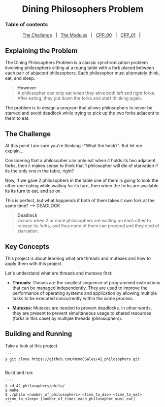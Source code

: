 <div align="center">
    <h1>Dining Philosophers Problem</h1>
</div>

### Table of contents
<p align="center">
<a href="#The-Challenge">The Challenge</a> &#xa0; | &#xa0;
<a href="#The-Modules">The Modules</a> &#xa0; | &#xa0;
<a href="#CPP_00">CPP_00</a> &#xa0; | &#xa0;
<a href="#CPP_01">CPP_01</a> &#xa0; | &#xa0;
</p>

## Explaining the Problem
The Dining Philosophers Problem is a classic synchronization problem involving philosophers sitting at a roung table with a fork placed between each pair of abjacent philosophers. Each philosopher must alternately think, eat, and sleep. 

>**However**    
> A philosopher can only eat when they ahve both left and right forks. After eating, they put down the forks and start thinking again.

The problem is to design a program that allows philosophers to never be starved and avoid deadlock while trying to pick up the two forks adjacent to them to eat.

## The Challenge
At this point I am sure you're thinking -"What the heck?". 
But let me explain...

Considering that a philosopher can only eat when it holds its two adjacent forks, then it makes sense to think that 1 philosopher will die of starvation if its the only one in the table, right?

Now, if we gave 2 philosophers in the table one of them is going to look the other one eating while waiting for its turn, then when the forks are available its its turn to eat, and so on. 

This is perfect, but what happends if both of them takes it own fork at the same time? --> DEADLOCK

>**Deadlock**   
>Occurs when 2 or more philosophers are waiting on each other to release its forks, and thus none of them can proceed and they died of starvation.

## Key Concepts
This project is about learning what are threads and mutexes and how to apply them with this project.

Let's understand what are threads and mutexes first:
 - **Threads:** Theads are the smallest sequence of programmed instructions that can be managed independently. They are used to improve the performance of operating systems and application by allowing multiple tasks to be executed concurrently within the same process.

 - **Mutexes:** Mutexes are needed to prevent deadlocks. In other words, they are present to prevent simultaneous usage to shared resources (forks in this case) by multiple threads (philosophers).

 ## Building and Running
 Take a look at this project.
 
    ```
    $ git clone https://github.com/MemoCSales/42_philosophers.git
    ```

Build and run:

    ````
    $ cd 42_philosophers/philo/
    $ make
    $ ./philo <number_of_philosophers> <time_to_die> <time_to_eat> <time_to_sleep> [number_of_times_each_philosopher_must_eat]
    ```